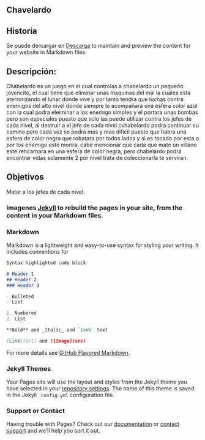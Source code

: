 ## Chavelardo
## Historia

Se puede dercargar en  [Descarga](https://github.com/JonathanEduardo/Proyecto-de-chavelardo/archive/master.zip) to maintain and preview the content for your website in Markdown files.

## Descripción:
Chabelardo es un juego en el cual controlas a chabelardo un pequeño jovencito, el cual tiene que eliminar unas maquinas del mal la cuales esta aterrorizando el luhar donde vive y por tanto tendra que luchas contra enemigos del alto nivel donde siempre lo acompañara una esfera color azul con la cual podra eleiminar a los enemigo simples y el portara unas bombas pero son especiales puesto que solo las puede utilizar contra los jefes de cada nivel, al destruir a el jefe de cada nivel cvhabelardo podra continuar su camino pero cada vez se podra mas y mas dificil puesto que habra una esfera de color negra que robatara por todos lados y si es tocado por esta o por los enemigo este morira, cabe mencionar que cada que mate un villano este rencarnara en una esfera de color negra, pero chabelardo podra encontrar vidas solamente 2 por nivel trata de coleccionarla te serviran. 



## Objetivos
Matar a los jefes de cada nivel.

### imagenes [Jekyll](https://www.google.com.mx/url?sa=i&rct=j&q=&esrc=s&source=images&cd=&cad=rja&uact=8&ved=0ahUKEwjO-Zvn1ZDUAhUFxYMKHYxnBdQQjRwIBw&url=http%3A%2F%2Fimagenesbonitas.bosquedefantasias.com%2F&psig=AFQjCNHBzFJfKZjAYGvk8p3Bizz2PcoBqg&ust=1495995000638118) to rebuild the pages in your site, from the content in your Markdown files.

### Markdown

Markdown is a lightweight and easy-to-use syntax for styling your writing. It includes conventions for

```markdown
Syntax highlighted code block

# Header 1
## Header 2
### Header 3

- Bulleted
- List

1. Numbered
2. List

**Bold** and _Italic_ and `Code` text

[Link](url) and ![Image](src)
```

For more details see [GitHub Flavored Markdown](https://guides.github.com/features/mastering-markdown/).

### Jekyll Themes

Your Pages site will use the layout and styles from the Jekyll theme you have selected in your [repository settings](https://github.com/JonathanEduardo/Chavelardojon.github.io/settings). The name of this theme is saved in the Jekyll `_config.yml` configuration file.

### Support or Contact 

Having trouble with Pages? Check out our [documentation](https://help.github.com/categories/github-pages-basics/) or [contact support](https://github.com/contact) and we’ll help you sort it out.
